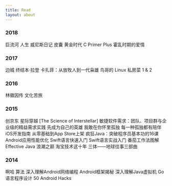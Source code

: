 ```yaml
---
title: Read
layout: about
---
```


### 2018
巨流河
人生
威尼斯日记
皮囊
黄金时代
C Primer Plus
霍乱时期的爱情

### 2017
边城
终结本·拉登
卡扎菲：从放牧人到一代枭雄
鸟哥的 Linux 私房菜 1 & 2

### 2016
林徽因传
文化苦旅

### 2015
创京东
星际穿越 [The Science of Interstellar]
敏捷软件需求：团队、项目群与企业级的精益需求实践
先成为自己的英雄
我敢在你怀里孤独
每一种孤独都有陪伴
iOS开发指南 从零基础到App Store上架
疯狂Java：突破程序员基本功的16课
Android应用性能优化
Swift语言快速入门
Swift语言实战入门
番茄工作法图解
Effective Java
浪潮之巅
淘宝技术这十年
三体——地球往事三部曲

### 2014
啊哈 算法
深入理解Android网络编程
Android框架揭秘
深入理解Java虚拟机
Go语言程序设计
50 Android Hacks

<br/>

